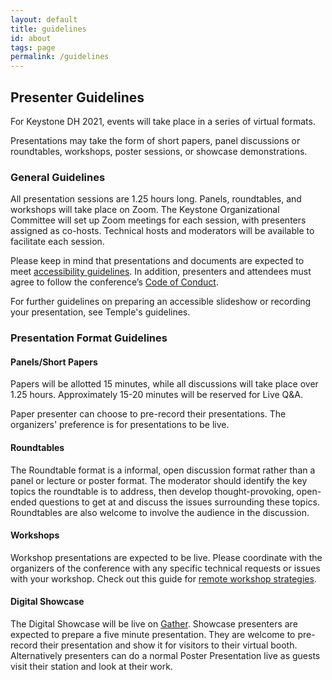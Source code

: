 ```yaml
---
layout: default
title: guidelines
id: about
tags: page
permalink: /guidelines
---
```


## Presenter Guidelines

For Keystone DH 2021, events will take place in a series of virtual formats.

Presentations may take the form of short papers, panel discussions or roundtables, workshops, poster sessions, or showcase demonstrations. 

### General Guidelines

All presentation sessions are 1.25 hours long. Panels, roundtables, and workshops will take place on Zoom. The Keystone Organizational Committee will set up Zoom meetings for each session, with presenters assigned as co-hosts. Technical hosts and moderators will be available to facilitate each session. 

Please keep in mind that presentations and documents are expected to meet [accessibility guidelines](https://wiki.diglib.org/Creating_Accessible_and_Interactive_Online_Presentations). In addition, presenters and attendees must agree to follow the conference’s [Code of Conduct](/code).

For further guidelines on preparing an accessible slideshow or recording your presentation, see Temple's guidelines. 

### Presentation Format Guidelines

#### Panels/Short Papers

Papers will be allotted 15 minutes, while all discussions will take place over 1.25 hours. Approximately 15-20 minutes will be reserved for Live Q&A. 

Paper presenter can choose to pre-record their presentations. The organizers' preference is for presentations to be live. 

#### Roundtables 

The Roundtable format is a informal, open discussion format rather than a panel or lecture or poster format. The moderator should identify the key topics the roundtable is to address, then develop thought-provoking, open-ended questions to get at and discuss the issues surrounding these topics. Roundtables are also welcome to involve the audience in the discussion.

#### Workshops

Workshop presentations are expected to be live. Please coordinate with the organizers of the conference with any specific technical requests or issues with your workshop. Check out this guide for [remote workshop strategies](https://www.method.com/insights/field-guide-to-remote-workshops/). 

#### Digital Showcase

The Digital Showcase will be live on [Gather](https://gather.town/). Showcase presenters are expected to prepare a five minute presentation. They are welcome to pre-record their presentation and show it for visitors to their virtual booth. Alternatively presenters can do a normal Poster Presentation live as guests visit their station and look at their work.
